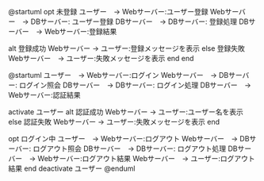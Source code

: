 @startuml
opt 未登録
  ユーザー　-> Webサーバー:ユーザー登録
  Webサーバー　-> DBサーバー: ユーザー登録
  DBサーバー　-> DBサーバー: 登録処理
  DBサーバー　-> Webサーバー:登録結果

  alt 登録成功
    Webサーバー -> ユーザー:登録メッセージを表示
  else 登録失敗
    Webサーバー　-> ユーザー:失敗メッセージを表示
  end
end

@startuml
ユーザー　-> Webサーバー:ログイン
Webサーバー　-> DBサーバー: ログイン照会
DBサーバー　-> DBサーバー: ログイン処理
DBサーバー　-> Webサーバー:認証結果

activate ユーザー
  alt 認証成功
    Webサーバー -> ユーザー:ユーザー名を表示
  else 認証失敗
    Webサーバー -> ユーザー:失敗メッセージを表示
  end

  opt ログイン中
    ユーザー　-> Webサーバー:ログアウト
    Webサーバー　-> DBサーバー: ログアウト照会
    DBサーバー　-> DBサーバー: ログアウト処理
    DBサーバー　-> Webサーバー:ログアウト結果
    Webサーバー　-> ユーザー:ログアウト結果
  end
deactivate ユーザー
@enduml
